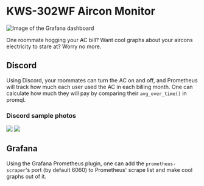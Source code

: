 # KWS-302WF Aircon Monitor

![Image of the Grafana dashboard](https://i.imgur.com/AqQee6w.jpeg)

One roommate hogging your AC bill? Want cool graphs about your aircons electricity to stare at? Worry no more. 

## Discord
Using Discord, your roommates can turn the AC on and off, and Prometheus will track how much each user used the AC in each billing month. One can calculate how much they will pay by comparing their `avg_over_time()` in promql.
### Discord sample photos
![](https://i.imgur.com/W1FbqkI.jpeg)
![](https://i.imgur.com/wJu7aoQ.jpeg)

## Grafana
Using the Grafana Prometheus plugin, one can add the `prometheus-scraper`'s port (by default 6060) to Prometheus' scrape list and make cool graphs out of it.
